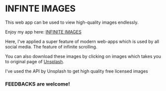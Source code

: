 # INFINTE IMAGES

This web app can be used to view high-quality images endlessly.

Enjoy my app here: [INFINITE IMAGES](https://the-localhost.github.io/infinite-images/)

Here, I've applied a super feature of modern web-apps which is used by all social media.
The feature of infinite scrolling. 

You can also download these images by clicking on images which takes you to original page of [Unsplash](https://unsplash.com/).

I've used the API by Unsplash to get high quality free licensed images

### FEEDBACKS are welcome!
